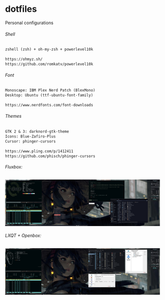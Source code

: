 # dotfiles
Personal configurations

###### Shell
```
zshell (zsh) + oh-my-zsh + powerlevel10k

https://ohmyz.sh/
https://github.com/romkatv/powerlevel10k
```

###### Font
```
Monoscape: IBM Plex Nerd Patch (BlexMono)
Desktop: Ubuntu (ttf-ubuntu-font-family)

https://www.nerdfonts.com/font-downloads
```

###### Themes
```
GTK 2 & 3: darknord-gtk-theme
Icons: Blue-Zafiro-Plus
Cursor: phinger-cursors

https://www.pling.com/p/1412411
https://github.com/phisch/phinger-cursors
```

###### Fluxbox:
![fluxbox](/screenshots/fluxbox.png)
###### LXQT + Openbox:
![lxqt+openbox](/screenshots/lxqt_openbox_v2.png)
